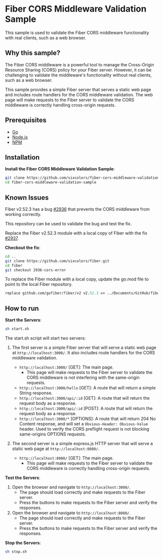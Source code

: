# Fiber CORS Middleware Validation Sample

This sample is used to validate the Fiber CORS middleware functionality with real clients, such as a web browser.

## Why this sample?

The Fiber CORS middleware is a powerful tool to manage the Cross-Origin Resource Sharing (CORS) policy for your Fiber server. However, it can be challenging to validate the middleware's functionality without real clients, such as a web browser.

This sample provides a simple Fiber server that serves a static web page and includes route handlers for the CORS middleware validation. The web page will make requests to the Fiber server to validate the CORS middleware is correctly handling cross-origin requests.

## Prerequisites

- [Go](https://golang.org/dl/)
- [Node.js](https://nodejs.org/en/download/)
- [NPM](https://www.npmjs.com/get-npm)

## Installation

**Install the Fiber CORS Middleware Validation Sample**:

```bash
git clone https://github.com/sixcolors/fiber-cors-middleware-validation-sample.git
cd fiber-cors-middleware-validation-sample
```

## Known Issues

Fiber v2.52.3 has a bug [#2936](https://github.com/gofiber/fiber/issues/2936) that prevents the CORS middleware from working correctly.

This repository can be used to validate the bug and test the fix.

Replace the Fiber v2.52.3 module with a local copy of Fiber with the fix [#2937](https://github.com/gofiber/fiber/pull/2937).

**Checkout the fix**:

```bash
cd ..
git clone https://github.com/sixcolors/fiber.git
cd fiber
git checkout 2936-cors-error
```

To replace the Fiber module with a local copy, update the go.mod file to point to the local Fiber repository.

```go.mod
replace github.com/gofiber/fiber/v2 v2.52.3 => ../Documents/GitHub/fiber
```

## How to run

**Start the Servers**:

```bash
sh start.sh
```

The start.sh script will start two servers:

1. The first server is a simple Fiber server that will serve a static web page at `http://localhost:3000/`. It also includes route handlers for the CORS middleware validation.
    - `http://localhost:3000/` [GET]: The main page.
        - This page will make requests to the Fiber server to validate the CORS middleware is not interfering with the same-origin requests.
    - `http://localhost:3000/hello` [GET]: A route that will return a simple String response.
    - `http://localhost:3000/api/:id` [GET]: A route that will return the request body as a response.
    - `http://localhost:3000/api/:id` [POST]: A route that will return the request body as a response.
    - `http://localhost:3000/*` [OPTIONS]: A route that will return 204 No Content response, and will set a `Obvious-Header: Obvious-Value` header. Used to verify the CORS preflight request is not blocking same-origins OPTIONS requests.

2. The second server is a simple express.js HTTP server that will serve a static web page at `http://localhost:8080/`.
    - `http://localhost:8080/` [GET]: The main page.
        - This page will make requests to the Fiber server to validate the CORS middleware is correctly handling cross-origin requests.

**Test the Servers**:

1. Open the browser and navigate to `http://localhost:3000/`.
    - The page should load correctly and make requests to the Fiber server.
    - Press the buttons to make requests to the Fiber server and verify the responses.
2. Open the browser and navigate to `http://localhost:8080/`.
    - The page should load correctly and make requests to the Fiber server.
    - Press the buttons to make requests to the Fiber server and verify the responses.

**Stop the Servers**:
    
```bash
sh stop.sh
```